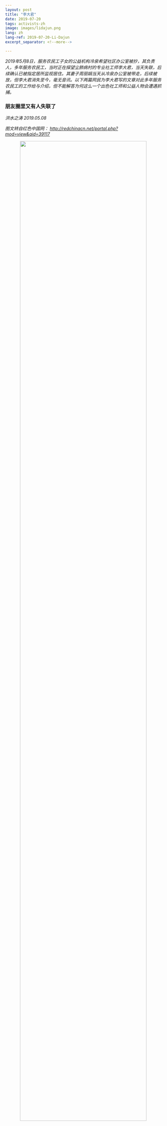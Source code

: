 ```yaml
---
layout: post
title: "李大君"
date: 2019-07-20
tags: activists-zh
image: images/lidajun.png
lang: zh
lang-ref: 2019-07-20-Li-Dajun
excerpt_separator: <!--more-->

---
```


<em>2019年5月8日，服务农民工子女的公益机构冷泉希望社区办公室被抄，其负责人，多年服务农民工，当时正在探望尘肺病村的专业社工师李大君，当天失联，后续确认已被指定居所监视居住。其妻子周丽娟当天从冷泉办公室被带走，后续被放，但李大君消失至今，毫无音讯。以下两篇网民为李大君写的文章对此多年服务农民工的工作给与介绍，但不能解答为何这么一个出色社工师和公益人物会遭遇抓捕。</em>


<h3>朋友圈里又有人失联了</h3>

<em>洪水之涛  2019.05.08 </em>

<em>图文转自红色中国网： <http://redchinacn.net/portal.php?mod=view&aid=39117></em>

<div style="text-align:center"><img src="/images/lidajun1.jpg" width="90%"/></div>

朋友圈里又有一人失联了，就是这篇旧文中所报道的主人公李大君。

底层包工头生存现状：极端归宿是自杀和杀人

据悉，李大君在北京海淀区西北旺镇冷泉村的希望社区办公室今天上午遭到警方查抄，其妻周丽娟当着老人和一岁幼女的面被带走。同时被带走有电脑、硬盘等物品。其他社区工作人员在现场遭到隔离询问，涉及是否有外籍人士及香港人台湾人来往，社区经费从何而来，是否有颠覆国家言论等等。并警告这些社区工作者知情不报亦有罪。

李大君当时外出不在办公室，但至今仍然未归并联系不上，因此无法确认他本人是否也已遭到拘捕。警方将其妻周丽娟带走时也未留下什么法律文书，所以尚不清楚对她是一般性传唤还是已经采取了刑事强制措施。更不知道办案的具体是哪个部门。

冷泉希望社区全称为“十分关爱冷泉村青少年希望社区”，创建于2011年9月24日。是由中国青少年发展基金会发起，香港十分关爱基金会和施永青基金捐助，北京大学-香港理工大学社会工作研究中心支持，北京行在人间文化发展中心实施，旨在服务进城务工人员子女的公益项目。它位于于北京著名的外来人口聚居区海淀区西北旺镇冷泉村，是中国青少年发展基金会希望工程服务进城务工人员子女的第一个综合性社区服务中心。

<div style="text-align:center"><img src="/images/lidajun2.jpeg" width="90%"/></div>

作为冷泉希望社区的主要负责人，今年38岁的职业社会工作师李大君从2011年起，就跟他服务的农民工们一起居住在这个北京城边村。他在大学毕业后一直致力于环保、乡建和农民工维权等社会公益事业，先后供担任过云南省大众流域管理研究及推广中心拉市海项目官员、北京大学·香港理工大学中国社会工作研究中心农民工项目统筹、北京行在人间文化发展中心总干事，长期关注和参与一线劳动者的教育与组织工作。其中包括尘肺病工人的救助工作。几天前，他还坐了二十多个小时的硬座，辗转一千七百多公里，从北京颠簸到湖北桑植，为那里大山深处饱受伤痛折磨的尘肺病工人送去捐款。

2012年，李大君曾发布了一个关于工伤的《建筑业农民工职业安全与职业保护调研报告》，后来得到全国政协主要领导的批示，推动了建筑工人工伤保险条例的落实。2015年，他写的调研报告《非京籍母亲的来信——要多少“证明”才能让我的孩子入学》使得几万名入学困难的非京籍学龄儿童得以入学，至少在小学阶段避免了沦为留守儿童与打工父母分离之苦。

<div style="text-align:center"><img src="/images/lidajun3.jpeg" width="90%"/></div>

周丽娟是李大君志同道合的伴侣，一直协助他从事公益事业，同时也是两个年幼孩子的母亲。

<div style="text-align:center"><img src="/images/lidajun4.jpeg" width="90%"/></div>
<div style="text-align:center"><img src="/images/lidajun5.jpeg" width="90%"/></div>

希望大君和他妻子平安！更希望一直关爱打工者子女的这对年轻志愿者也能尽快回到家中，关爱自己那一个一岁、一个六岁的孩子。

<div style="text-align:center"><img src="/images/lidajun6.jpeg" width="90%"/></div>



<h3>又一个消失的公益人：李大君失联一周记</h3>

<em>霜稀</em>

<em>图文转自微信</em>


直到今天，我还记得我第一次见李大君时的场景。

那时候的我，还是个青葱的大学生，和朋友一起去工地探访工人，派发《大工地》报纸。那一次带队的，正是李大君。经朋友介绍，我才知道他已经做了很多年的建筑工人调研和服务，是公益界知名的行动者。我手上捧着的那叠《大工地》报纸，是大君和众多志愿者运作多年的心血，更是深受工友欢迎的精神食粮。

那天探访结束后，大君向我进一步介绍了《大工地》。2009年，他和一群伙伴在社会各界热心人士的帮助下，办起了工地书屋。但是，书屋里适合建筑工人读的东西很少。因此，大君又和朋友们针对工友们工作和生活的现实需要，创办了《大工地》报纸，并亲自到工地派发。《大工地》虽然只有四开，但里面有社会新闻、时事评论、劳动法知识普及和工友心声等栏目，是真正的“麻雀虽小，五脏俱全”。巅峰时期，报纸印数超过1.5万份，还供不应求。

说到这里，大君突然停下。他笑着说：“其实，《大工地》受工友欢迎，还有一个非常重要的原因。”

我被吊住了胃口，忙问：“是什么原因呢？快说快说！”

大君看我着急的样子，笑得更灿烂了：“有工友说，《大工地》的纸质又脆又硬，比其他的报纸质量好多了，特别适合当厕纸！呵呵呵！”

听到这个“奇葩”的回答和大君魔性的笑声（我后来才知道他总是这么笑），我也情不自禁地大笑起来。这个乍一看满脸严肃、异常接地气的公益人，原来这么幽默风趣，怎能不叫人印象深刻呢！

<div style="text-align:center"><img src="/images/lidajun7.jpeg" width="90%"/></div>
<div style="text-align:center">工友们在看《大工地》报纸</div>


<strong>从云南农村到建筑工地</strong>

大君并不是做劳工工作科班出身的。但他早年的各种经历，无意中却为他后来从事劳工工作埋下伏笔，也许这就是传说中的“命中注定”吧。
2000年，当时还在云南大学社工系读本科的大君，偶然在学校图书馆里读到一篇关于致丽女工书信的文章。他因此知道了1993年的深圳致丽大火，知道这场大火夺去了87名女工的生命，51名豆蔻少女因此留下终身残疾。那些女工都还那么年轻，平均年龄还不足18岁。
这篇文章也让他想到了自己的1993年。那年他12岁。他的姐姐18岁，和致丽女工一样大。那年冬天，他那做建筑工的父亲被拖欠了工资，他说那年春节是他生命中最惨淡的一年。同样在那一年，在纺织厂打工的姐姐开始患上呼吸道疾病，这种症状一直延续至今。家人曾以为这是一种普通慢性病，直到2009年在深圳接触到湖南籍尘肺工友，他才恍然间一震惊：姐姐是否也患上了职业病。“天南地北，不同人的命运间就有了这样的交集，”大君在自己的博客里写道。
社工系毕业的学生一般很少从事社工，选择到农村服务的就更少了。但大君在毕业后选择扎根在云南农村做农村社会工作，而且一扎就是三年。后来，他还阴差阳错地在昆明的建筑工地打过三个月工，真的是天天搬砖。他受过两次工伤，也见过家人为了让其戒毒而送去打工的彝族小伙子。每天下班后，他就和工友们一起吃烧烤、喝啤酒、聊天。他说，其实自己在工地打工的时候，没什么特别的感觉。但每每看到那些农村外出打工者和外籍劳工，生活非常艰难，就特别想做点什么，希望能帮到他们。
 
<div style="text-align:center"><img src="/images/lidajun8.jpeg" width="90%"/></div>
<div style="text-align:center">年轻时的大君，那时还没发福</div>
 
2007年，还在寻找方向的大君，经老师推荐，入职北大社会工作研究中心，参与对建筑工人的调研，了解建筑行业的用工体制。
为了进一步了解工友的生活状况，大君开始在调研之余深入探访工友，目睹工友生活的艰辛：白水煮不削皮的土豆，就是他们的午饭。工人宿舍环境恶劣，没有热水。在乍暖还寒的春天里，工人吃、喝、洗、涮只能用冷水。宿舍只有36伏低压电，也压根烧不了热水。“工人干了活，却拿不到工钱。老板用自制的饭票代替工资发给工人，工人拿着老板发给的饭票，去老板娘开的食堂买饭，去老板娘开的小卖部里买烟、买酒。而这些商品的价格，往往高出市面价格一倍。”

期间，工友老潘在宿舍猝死，深深地刺痛了他。一起干活的工友后来告诉大君：事发当天，57岁的农民工老潘被分到一块大石头，得用四个拳头大的铁锤，一点点砸碎。而且必须一天内砸完，不然当天没有工钱。“到了下午，他说心口疼得厉害，但硬是撑到把一天的活儿做完。回来难受得没吃饭，就直接去床上躺着。因为没钱看病，想着睡一觉也许就好了。”在事发前，老潘已经在这个高档楼盘工地，每天高强度工作11个小时以上、连续工作了35天。

<div style="text-align:center"><img src="/images/lidajun9.jpeg" width="90%"/></div>
<div style="text-align:center">建筑工人在工棚里</div>

“病危的老潘，能用饭票去工地外的医院看病吗？打工出来时，从家里带了200元钱，买火车票花去一百多，到他死时，身上只剩下一块五毛钱。”2016年接受中国青年报采访时，大君悲愤交加，回忆起老潘的故事。
后来，大君跟踪和调研过百余起建筑农民工讨薪、工伤索赔的案子。他夜宿过工地，露宿过街头，去过工伤农民工的老家。他曾经和工友一起，为了见上老板一面而整夜守候，也有过被相关职能部门踢来踢去“当皮球”的经历，还遭遇过涉事工地的雇黑报复。他说，自己更像是一个倾听者、陪伴者。我想，应该是从那时起，大君就不再迷茫了。这样算来，这已经是他“倾听”、“陪伴”的第11个年头了。


<strong>在冷泉种下希望之花</strong>

有工友回忆，第一次见到大君时，觉得他戴个眼镜，穿得干干净净，“像是老板手下的人吧”，当时不信任他。后来，大君和大学生志愿者给工伤工友送衣服、送食物，帮忙周转，还陪他们走法律程序，这一切工友看在眼里，记在心上：“我感觉大君他们，跟工友的关系很单纯，交往时像亲兄弟，不是跑来忽悠我们的，这才相信他们。”
  
<div style="text-align:center"><img src="/images/lidajun10.jpeg" width="90%"/></div>
<div style="text-align:center">大君在工地探访工人</div>

2009年，大君和伙伴们注册成立了北京行在人间文化发展中心，主要服务对象就是进城务工群体中“劳动权益最难保障、生活条件最为艰苦、文化生活最为匮乏的建筑农民工”。他干脆把家也安在了北五环外的打工者聚集区冷泉村，跟人合租一个小院，算上厕所一共5间平房。当时，大君住的屋十平方米，只能放下一张床，不见阳光，冬天烧蜂窝煤取暖，每月租金200块。有些公益圈同行说他：你与这些服务对象吃住在一起，多辛苦。但李大君笑嘻嘻地说：“没有呵。吃完晚饭，串串门，聊聊天，我觉得挺好！”作为一个社工，他觉得跟工友们交往，让自己更接地气，对社会更有敏感度。

在大君和一群大学生志愿者的努力下，针对建筑工人社群的服务从无到有，从小到大。2016年，大君在一个公开的分享会上介绍了机构的服务内容：透过工地探访和工人口述历史，重塑工人的对自己劳动价值和尊严的认同；通过工地读书会、兴趣小组突破地域、班组障碍，拓展工人社交网络；透过报纸和工地书屋，教育工人，普及劳工法律政策；透过个案辅导促进意识觉醒和能力培养；通过工人骨干培训，建立工人互助网络；推动成立建筑业工人工会，培育工人集体力量；链接资源，形成联合力量，进行政策倡导和宣传。
 
<div style="text-align:center"><img src="/images/lidajun11.jpeg" width="90%"/></div>
<div style="text-align:center">工地合唱团排练</div>

在多年建筑工人调研和服务的过程中，大君逐渐认识到，如果不改变资本主导的生产方式，不超越唯利润是从的逻辑，就没办法有效地解决工人基本的劳动保障问题。所以，2011年的时候，大君和志愿者们在工地尝试组织共产打工队：没有包工头，大家一起去包活，有了利润大家一起来分配。后来大家还尝试做装修合作社。这些实践在小范围内是成功的。虽然资源限制了这些尝试往更大的范围拓展，但大君和朋友们的“折腾”，在今天的中国，已经弥足珍贵。

除了实践，大君在思考和写作上也颇有建树。作为长期深耕在建筑工人服务第一线的公益人，他曾经接受过多家主流媒体关于建筑工人议题的采访，评论建筑行业劳资关系的各种问题。另外，他还曾经在财新网更新博客，眼光从没离开过工人和底层。他谈的不只是建筑工人的劳动合同、工伤和职业病，更有对当下中国发展过度市场化、唯利润是从的反思。读过他的博客以后，我对他更敬佩了：在一切向钱看的冷漠时代，他十几年如一日地用自己的思考和行动，努力地奉献自己，为这个社会变得更好而发光发热。


<strong>善待工友的他，却“苛待”自己</strong>

认识大君的人都知道，他对工友非常上心。最突出的例子，就是他对湖南尘肺工友长达10年的持续跟进。2009年7月，深圳爆发了湖南籍风钻工人在深圳罹患尘肺病的维权事件。一个偶然的机会，大君得以通过个人身份与这些工人接触。当时，他跟几位尘肺病的维权代表第一次会面安排在了一家火锅店的三楼包间里。他说，我自认为想得很周到，湖南人喜欢吃辣，点辣的。但是，就在大君等待他们的时候，耳边响起越来越清晰的爬楼的脚步声，缓慢且沉重，好像爬楼梯的人背着千斤重担。他一开门，几个迫不及待的人闯了进来，破门而入，满头大汗，坐下大口地喘气。“不再需要任何解释，他们贪婪的喘息声足以告诉我他们的肺已经无力再支撑他们的生命了。仅仅三层楼的高度，他们的喘息只能用‘拼命’来形容。这是我第一次见到真实的尘肺工人。就只看了这一眼，我就知道，我已经没有办法只做行动的观察者了。”

后来，大君紧急动员大学生志愿者和他们的老师，做调研、陪同工人去静坐、给市长写信、联系媒体和一些文化名人，穷尽了大家所能想到的和所能联合的力量去做这件事情。就在今年五一小长假期间，大君坐了20多小时的火车硬座，亲自前往湖南尘肺村看望病重的工友，给他们送去来自社会热心人士捐助的善款；统计尘肺孤儿的信息，打算回北京后继续跟进热心人士认养尘肺孤儿的事情……但是现在，这一切都被打断了！

相比之下，大君的生活极度节俭，简直近乎“苛待”自己。他和家人在冷泉的住处非常简陋，早年都是烧煤取暖，电热水器还是近一两年才安上的。他吃得最多的都是街头小店最便宜的快餐，而且无论是在家里还是在外头，不管是吃什么，他永远都不会有剩饭剩菜。出差的时候，能坐火车硬座他就一定会坐火车硬座，因为这样最省钱。我常常说，你这种生活也太艰苦了吧！大君却不以为然，还和我说自己的生活条件已经很不错了。冷泉村里的工友，可能一周都喝不上一次牛奶，家里甚至连取暖设备都没有。

就是这样一个坐言起行的杰出公益人，在5月8日当天北京警方被带走，他在冷泉的住处和办公室也被查抄。据说，当时搜查的警察将其他工作人员隔离询问，涉及是否有外籍人士及香港人台湾人来往，社区经费从何而来，是否有颠覆国家言论等等。现在，大君已经被带走一周多了，还是音讯全无。冷泉希望社区的一切工作都是透明、公开的。如果希望社区存在这些问题，为什么希望社区还能成为中国青少年发展基金会的模范项目呢？大君十余年的言行，大家都看在眼里，请问有哪一点是“颠覆国家”？
  
这个噩耗犹如晴天霹雳，让我恍惚至今。我只能用我仅余的一点理智，努力告诉大家，我所知道的大君什么样的人，他所投身的是什么样的志业。如果你和我一样，坚信大君无罪，希望他能早日回归他心爱的工人服务事业，请转发这个故事，让更多的人知道真相是什么！







